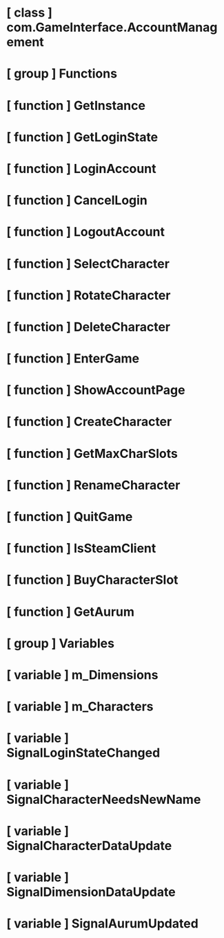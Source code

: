 # [ class ] com.GameInterface.AccountManagement

# [ group ] Functions

# [ function ] GetInstance

# [ function ] GetLoginState

# [ function ] LoginAccount

# [ function ] CancelLogin

# [ function ] LogoutAccount

# [ function ] SelectCharacter

# [ function ] RotateCharacter

# [ function ] DeleteCharacter

# [ function ] EnterGame

# [ function ] ShowAccountPage

# [ function ] CreateCharacter

# [ function ] GetMaxCharSlots

# [ function ] RenameCharacter

# [ function ] QuitGame

# [ function ] IsSteamClient

# [ function ] BuyCharacterSlot

# [ function ] GetAurum

# [ group ] Variables

# [ variable ] m_Dimensions

# [ variable ] m_Characters

# [ variable ] SignalLoginStateChanged

# [ variable ] SignalCharacterNeedsNewName

# [ variable ] SignalCharacterDataUpdate

# [ variable ] SignalDimensionDataUpdate

# [ variable ] SignalAurumUpdated

